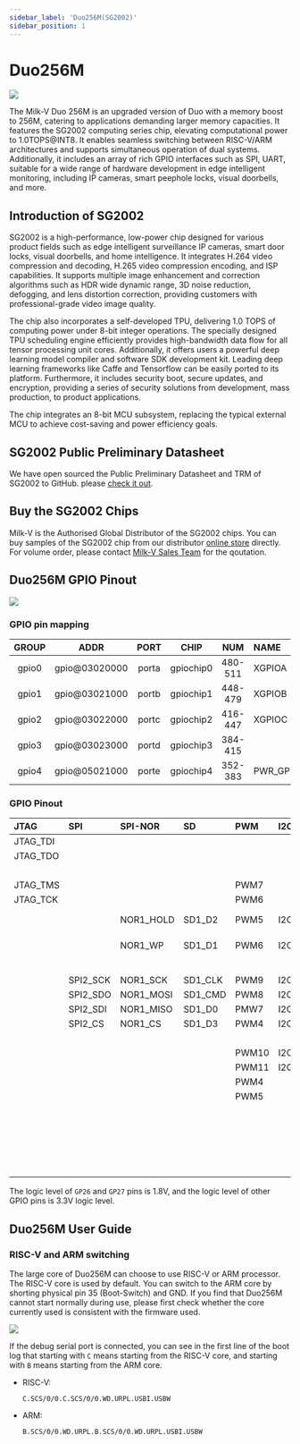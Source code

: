 ```yaml
---
sidebar_label: 'Duo256M(SG2002)'
sidebar_position: 1
---
```


# Duo256M

 <Image src='/docs/duo/duo256m-overview-v1.0.webp' maxWidth='70%' align='center' />

The Milk-V Duo 256M is an upgraded version of Duo with a memory boost to 256M, catering to applications demanding larger memory capacities. It features the SG2002 computing series chip, elevating computational power to 1.0TOPS@INT8. It enables seamless switching between RISC-V/ARM architectures and supports simultaneous operation of dual systems. Additionally, it includes an array of rich GPIO interfaces such as SPI, UART, suitable for a wide range of hardware development in edge intelligent monitoring, including IP cameras, smart peephole locks, visual doorbells, and more.

## Introduction of SG2002

SG2002 is a high-performance, low-power chip designed for various product fields such as edge intelligent surveillance IP cameras, smart door locks, visual doorbells, and home intelligence. It integrates H.264 video compression and decoding, H.265 video compression encoding, and ISP capabilities. It supports multiple image enhancement and correction algorithms such as HDR wide dynamic range, 3D noise reduction, defogging, and lens distortion correction, providing customers with professional-grade video image quality.

The chip also incorporates a self-developed TPU, delivering 1.0 TOPS of computing power under 8-bit integer operations. The specially designed TPU scheduling engine efficiently provides high-bandwidth data flow for all tensor processing unit cores. Additionally, it offers users a powerful deep learning model compiler and software SDK development kit. Leading deep learning frameworks like Caffe and Tensorflow can be easily ported to its platform. Furthermore, it includes security boot, secure updates, and encryption, providing a series of security solutions from development, mass production, to product applications.

The chip integrates an 8-bit MCU subsystem, replacing the typical external MCU to achieve cost-saving and power efficiency goals.

## SG2002 Public Preliminary Datasheet

We have open sourced the Public Preliminary Datasheet and TRM of SG2002 to GitHub. please [check it out](https://github.com/milkv-duo/duo-files/tree/main/duo-256M/datasheet).

## Buy the SG2002 Chips

Milk-V is the Authorised Global Distributor of the SG2002 chips. You can buy samples of the SG2002 chip from our distributor [online store](https://arace.tech/products/sophon-cv1800b-5pcs) directly. For volume order, please contact [Milk-V Sales Team](mailto:sales@milkv.io) for the qoutation.

## Duo256M GPIO Pinout

<Image src='/docs/duo/duo256m/duo256m-pinout-01.webp' maxWidth='50%' align='center' />

### GPIO pin mapping

<div className='gpio_style'>

| GROUP | ADDR          | PORT  | CHIP      | NUM     | NAME     | START             |
|:-----:|:-------------:|:-----:|:---------:|:-------:|:---------|:------------------|
| gpio0 | gpio@03020000 | porta | gpiochip0 | 480-511 | XGPIOA   | 480 - XGPIOA[0]   |
| gpio1 | gpio@03021000 | portb | gpiochip1 | 448-479 | XGPIOB   | 448 - XGPIOB[0]   |
| gpio2 | gpio@03022000 | portc | gpiochip2 | 416-447 | XGPIOC   | 416 - XGPIOC[0]   |
| gpio3 | gpio@03023000 | portd | gpiochip3 | 384-415 |          |                   |
| gpio4 | gpio@05021000 | porte | gpiochip4 | 352-383 | PWR_GPIO | 352 - PWR_GPIO[0] |

</div>

### GPIO Pinout

<div className='gpio_style' style={{ overflow :"auto"}} >

| JTAG     | SPI      | SPI-NOR   | SD      | PWM   | I2C      | UART       | NUM | SG2002       | NAME | PIN                             | PIN                              | NAME        | SG2002      | NUM | ADC        | SPI-NOR  | SPI-NAND  | EMMC      |
|:---------|:---------|:----------|:--------|:------|:---------|:-----------|:---:|:-------------|-----:|:-------------------------------:|:--------------------------------:|:------------|:------------|:---:|:-----------|:---------|:----------|:----------|
| JTAG_TDI |          |           |         |       |          | UART1/2_TX | 508 | XGPIOA[28]   | GP0  | <div className='green'>1</div>  | <div className='red'>40</div>    | VBUS(5V)    |             |     |            |          |           |           |
| JTAG_TDO |          |           |         |       |          | UART1/2_RX | 509 | XGPIOA[29]   | GP1  | <div className='green'>2</div>  | <div className='red'>39</div>    | VSYS(5V)    |             |     |            |          |           |           |
|          |          |           |         |       |          |            |     |              | GND  | <div className='black'>3</div>  | <div className='black'>38</div>  | GND         |             |     |            |          |           |           |
| JTAG_TMS |          |           |         | PWM7  |          | UART1_TX   | 499 | XGPIOA[19]   | GP2  | <div className='green'>4</div>  | <div className='orange'>37</div> | 3V3_EN      |             |     |            |          |           |           |
| JTAG_TCK |          |           |         | PWM6  |          | UART1_RX   | 498 | XGPIOA[18]   | GP3  | <div className='green'>5</div>  | <div className='red'>36</div>    | 3V3(OUT)    |             |     |            |          |           |           |
|          |          | NOR1_HOLD | SD1_D2  | PWM5  | I2C1_SCL | UART2/3_TX | 371 | PWR_GPIO[19] | GP4  | <div className='green'>6</div>  | <div className='gray'>35</div>   | Boot-Switch |             |     |            |          |           |           |
|          |          | NOR1_WP   | SD1_D1  | PWM6  | I2C1_SDA | UART2/3_RX | 372 | PWR_GPIO[20] | GP5  | <div className='green'>7</div>  | <div className='gray'>34</div>   | Audio-Out   |             |     |            |          |           |           |
|          |          |           |         |       |          |            |     |              | GND  | <div className='black'>8</div>  | <div className='black'>33</div>  | GND         |             |     |            |          |           |           |
|          | SPI2_SCK | NOR1_SCK  | SD1_CLK | PWM9  | I2C3_SDA |            | 375 | PWR_GPIO[23] | GP6  | <div className='green'>9</div>  | <div className='green'>32</div>  | GP27        | XGPIOB[6]   | 454 |            |          |           |           |
|          | SPI2_SDO | NOR1_MOSI | SD1_CMD | PWM8  | I2C3_SCL |            | 374 | PWR_GPIO[22] | GP7  | <div className='green'>10</div> | <div className='green'>31</div>  | GP26        | XGPIOB[3]   | 451 | ADC1(1.8V) |          |           |           |
|          | SPI2_SDI | NOR1_MISO | SD1_D0  | PMW7  | I2C1_SDA | UART3_RTS  | 373 | PWR_GPIO[21] | GP8  | <div className='green'>11</div> | <div className='orange'>30</div> | RUN         |             |     |            |          |           |           |
|          | SPI2_CS  | NOR1_CS   | SD1_D3  | PWM4  | I2C1_SCL | UART3_CTS  | 370 | PWR_GPIO[18] | GP9  | <div className='green'>12</div> | <div className='green'>29</div>  | GP22        | PWR_GPIO[4] | 356 |            |          |           |           |
|          |          |           |         |       |          |            |     |              | GND  | <div className='black'>13</div> | <div className='black'>28</div>  | GND         |             |     |            |          |           |           |
|          |          |           |         | PWM10 | I2C2_SDA |            | 430 | XGPIOC[14]   | GP10 | <div className='green'>14</div> | <div className='green'>27</div>  | GP21        | XGPIOA[26]  | 506 |            | NOR_HOLD | NAND_HOLD | EMMC_DAT2 |
|          |          |           |         | PWM11 | I2C2_SCL |            | 431 | XGPIOC[15]   | GP11 | <div className='green'>15</div> | <div className='green'>26</div>  | GP20        | XGPIOA[27]  | 507 |            | NOR_WP   | NAND_WP   | EMMC_DAT3 |
|          |          |           |         | PWM4  |          | UART0/1_TX | 496 | XGPIOA[16]   | GP12 | <div className='green'>16</div> | <div className='green'>25</div>  | GP19        | XGPIOA[25]  | 505 |            | NOR_MOSI | NAND_MOSI | EMMC_DAT0 |
|          |          |           |         | PWM5  |          | UART0/1_RX | 497 | XGPIOA[17]   | GP13 | <div className='green'>17</div> | <div className='green'>24</div>  | GP18        | XGPIOA[22]  | 502 |            | NOR_SCK  | NAND_SCK  | EMMC_CLK  |
|          |          |           |         |       |          |            |     |              | GND  | <div className='black'>18</div> | <div className='black'>23</div>  | GND         |             |     |            |          |           |           |
|          |          |           |         |       |          |            | 494 | XGPIOA[14]   | GP14 | <div className='green'>19</div> | <div className='green'>22</div>  | GP17        | XGPIOA[24]  | 504 |            | NOR_CS   | NAND_CS   | EMMC_DAT1 |
|          |          |           |         |       |          |            | 495 | XGPIOA[15]   | GP15 | <div className='green'>20</div> | <div className='green'>21</div>  | GP16        | XGPIOA[23]  | 503 |            | NOR_MISO | NAND_MISO | EMMC_CMD  |
|          |          |           |         |       |          |            |     |              |      | &nbsp;                          |                                  |             |             |     |            |          |           |           |
|          |          |           |         |       |          |            | 354 | PWR_GPIO[2]  |      | <div className='blue'>LED</div> |                                  |             |             |     |            |          |           |           |

</div>

The logic level of `GP26` and `GP27` pins is 1.8V, and the logic level of other GPIO pins is 3.3V logic level.

## Duo256M User Guide

### RISC-V and ARM switching

The large core of Duo256M can choose to use RISC-V or ARM processor. The RISC-V core is used by default. You can switch to the ARM core by shorting physical pin 35 (Boot-Switch) and GND. If you find that Duo256M cannot start normally during use, please first check whether the core currently used is consistent with the firmware used.

<Image src='/docs/duo/duo256m/duo256m-arm-riscv-switch.webp' maxWidth='50%' align='center' />

If the debug serial port is connected, you can see in the first line of the boot log that starting with `C` means starting from the RISC-V core, and starting with `B` means starting from the ARM core.

- RISC-V:
  ```
  C.SCS/0/0.C.SCS/0/0.WD.URPL.USBI.USBW
  ```
- ARM:
  ```
  B.SCS/0/0.WD.URPL.B.SCS/0/0.WD.URPL.USBI.USBW
  ```
